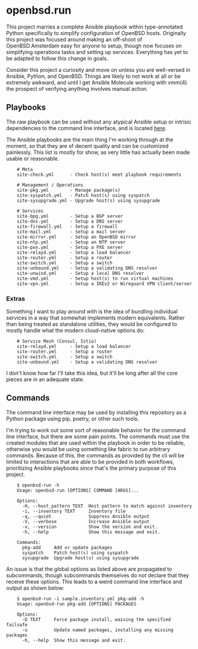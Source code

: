 openbsd.run
====================

This project marries a complete Ansible playbook within type-annotated Python
specifically to simplify configuration of OpenBSD hosts.  Originally this
project was focused around making an off-shoot of OpenBSD.Amsterdam easy for
anyone to setup, though now focuses on simplifying operations tasks and setting
up services.  Everything has yet to be adapted to follow this change in goals.

Consider this project a curiosity and move on unless you are well-versed in
Ansible, Python, and OpenBSD.  Things are likely to not work at all or be
extremely awkward, and until I get Ansible Molecule working with vmm(4) the
prospect of verifying anything involves manual action.


Playbooks
--------------------
The raw playbook can be used without any atypical Ansible setup or intrisic
dependencies to the command line interface, and is located
[here](./openbsd_run/playbook).

The Ansible playbooks are the main thing I'm working through at the moment, so
that they are of decent quality and can be customized painlessly.  This list is
mostly for show, as very little has actually been made usable or reasonable.

        # Meta
        site-check.yml      - Check host(s) meet playbook requirements

        # Management / Operations
        site-pkg.yml        - Manage package(s)
        site-syspatch.yml   - Patch host(s) using syspatch
        site-sysupgrade.yml - Upgrade host(s) using sysupgrade

        # Services
        site-bpg.yml        - Setup a BGP server
        site-dns.yml        - Setup a DNS server
        site-firewall.yml   - Setup a firewall
        site-mail.yml       - Setup a mail server
        site-mirror.yml     - Setup an OpenBSD mirror
        site-ntp.yml        - Setup an NTP server
        site-pxe.yml        - Setup a PXE server
        site-relayd.yml     - Setup a load balancer
        site-router.yml     - Setup a router
        site-switch.yml     - Setup a switch
        site-unbound.yml    - Setup a validating DNS resolver
        site-unwind.yml     - Setup a local DNS resolver
        site-vmd.yml        - Setup host(s) to run virtual machines
        site-vpn.yml        - Setup a IKEv2 or Wireguard VPN client/server

### Extras
Something I want to play around with is the idea of bundling individual services
in a way that somewhat implements modern equivalents.  Rather than being treated
as standalone utilities, they would be configured to mostly handle what the
modern cloud-native options do:

        # Service Mesh (Consul, Istio)
        site-relayd.yml     - Setup a load balancer
        site-router.yml     - Setup a router
        site-switch.yml     - Setup a switch
        site-unbound.yml    - Setup a validating DNS resolver

I don't know how far I'll take this idea, but it'll be long after all the core
pieces are in an adequate state.


Commands
--------------------
The command line interface may be used by installing this repository as a Python
package using pip, poetry, or other such tools.

I'm trying to work out some sort of reasonable behavior for the command line
interface, but there are some pain points.  The commands must use the created
modules that are used within the playbook in order to be reliable, otherwise you
would be using something like fabric to run arbitrary commands.  Because of
this, the commands as provided by the cli will be limited to interactions that
are able to be provided in both workflows, prioritizing Ansible playbooks since
that's the primary purpose of this project.

        $ openbsd-run -h
        Usage: openbsd-run [OPTIONS] COMMAND [ARGS]...

        Options:
          -H, --host_pattern TEXT  Host pattern to match against inventory
          -i, --inventory TEXT     Inventory file
          -q, --quiet              Suppress Ansible output
          -V, --verbose            Increase Ansible output
          -v, --version            Show the version and exit.
          -h, --help               Show this message and exit.

        Commands:
          pkg-add     Add or update packages
          syspatch    Patch host(s) using syspatch
          sysupgrade  Upgrade host(s) using sysupgrade

An issue is that the global options as listed above are propagated to
subcommands, though subcommands themselves do not declare that they receive
these options.  This leads to a weird command line interface and output as shown
below:

        $ openbsd-run -i sample.inventory.yml pkg-add -h
        Usage: openbsd-run pkg-add [OPTIONS] PACKAGES

        Options:
          -D TEXT     Force package install, waiving the specified failsafe
          -u          Update named packages, installing any missing packages
          -h, --help  Show this message and exit.
